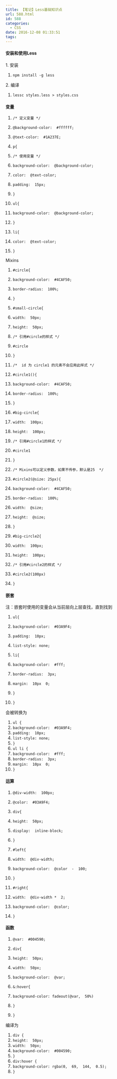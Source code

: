 ```yaml
---
title: 【笔记】Less基础知识点
url: 588.html
id: 588
categories:
  - CSS
date: 2016-12-08 01:33:51
tags:
---
```


#### 安装和使用Less

1\. 安装

1.  `npm install -g less`

2\. 编译

1.  `lessc styles.less > styles.css`

  

#### 变量

1.  `/* 定义变量 */`
2.  `@background-color:  #ffffff;`
3.  `@text-color:  #1A237E;`

5.  `p{`
6.  `/* 使用变量 */`
7.   `background-color:  @background-color;`
8.   `color:  @text-color;`
9.   `padding:  15px;`
10.  `}`

12.  `ul{`
13.   `background-color:  @background-color;`
14.  `}`

16.  `li{`
17.   `color:  @text-color;`
18.  `}`

Mixins  

1.  `#circle{`
2.   `background-color:  #4CAF50;`
3.   `border-radius:  100%;`
4.  `}`

6.  `#small-circle{`
7.   `width:  50px;`
8.   `height:  50px;`
9.   `/* 引用#circle的样式 */`
10.   `#circle`
11.  `}`

13.  `/*  id 为 circle1 的元素不会应用此样式 */`
14.  `#circle1(){`
15.   `background-color:  #4CAF50;`
16.   `border-radius:  100%;`
17.  `}`

19.  `#big-circle{`
20.   `width:  100px;`
21.   `height:  100px;`
22.   `/* 引用#circle1的样式 */`
23.   `#circle1`
24.  `}`

26.  `/* Mixins可以定义参数，如果不传参，默认是25  */`
27.  `#circle2(@size: 25px){`
28.   `background-color:  #4CAF50;`
29.   `border-radius:  100%;`

31.   `width:  @size;`
32.   `height:  @size;`
33.  `}`

35.  `#big-circle2{`
36.   `width:  100px;`
37.   `height:  100px;`
38.   `/* 引用#circle2的样式 */`
39.   `#circle2(100px)`
40.  `}`

#### 嵌套

注：嵌套时使用的变量会从当前层向上层查找，直到找到

1.  `ul{`
2.   `background-color:  #03A9F4;`
3.   `padding:  10px;`
4.   `list-style: none;`

6.   `li{`
7.   `background-color:  #fff;`
8.   `border-radius:  3px;`
9.   `margin:  10px  0;`
10.   `}`
11.  `}`

会被转换为

1.  `ul {`
2.   `background-color:  #03A9F4;`
3.   `padding:  10px;`
4.   `list-style: none;`
5.  `}`
6.  `ul li {`
7.   `background-color:  #fff;`
8.   `border-radius:  3px;`
9.   `margin:  10px  0;`
10.  `}`

#### 运算

1.  `@div-width:  100px;`
2.  `@color:  #03A9F4;`

4.  `div{`
5.   `height:  50px;`
6.   `display:  inline-block;`
7.  `}`

9.  `#left{`
10.   `width:  @div-width;`
11.   `background-color:  @color  -  100;`
12.  `}`

14.  `#right{`
15.   `width:  @div-width *  2;`
16.   `background-color:  @color;`
17.  `}`

#### 函数

1.  `@var:  #004590;`

3.  `div{`
4.   `height:  50px;`
5.   `width:  50px;`
6.   `background-color:  @var;`

8.   `&:hover{`
9.   `background-color: fadeout(@var,  50%)`
10.   `}`
11.  `}`

编译为

1.  `div {`
2.   `height:  50px;`
3.   `width:  50px;`
4.   `background-color:  #004590;`
5.  `}`
6.  `div:hover {`
7.   `background-color: rgba(0,  69,  144,  0.5);`
8.  `}`